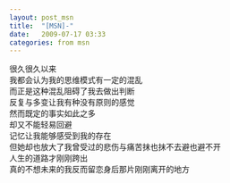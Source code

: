 ```yaml
---
layout: post_msn
title:  "[MSN]-"
date:   2009-07-17 03:33
categories: from msn
---
```

很久很久以来  
我都会认为我的思维模式有一定的混乱  
而正是这种混乱阻碍了我去做出判断  
反复与多变让我有种没有原则的感觉  
然而既定的事实如此之多  
却又不能轻易回避  
记忆让我能够感受到我的存在  
但她却也放大了我曾受过的悲伤与痛苦抹也抹不去避也避不开  
人生的道路才刚刚跨出  
真的不想未来的我反而留恋身后那片刚刚离开的地方  